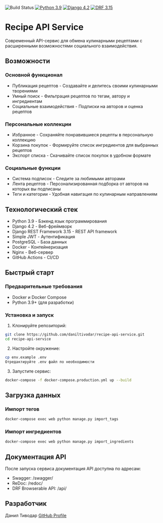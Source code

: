 ![Build Status](https://github.com/daniltivodar/recipe-api-service/actions/workflows/main.yml/badge.svg)
[![Python 3.9](https://img.shields.io/badge/Python-3.9-blue.svg)](https://www.python.org/)
[![Django 4.2](https://img.shields.io/badge/Django-4.2-green.svg)](https://www.djangoproject.com/)
[![DRF 3.15](https://img.shields.io/badge/DRF-3.15-red.svg)](https://www.django-rest-framework.org/)

# Recipe API Service

Современный API-сервис для обмена кулинарными рецептами с расширенными возможностями социального взаимодействия.

## Возможности

### Основной функционал
- Публикация рецептов - Создавайте и делитесь своими кулинарными творениями
- Умный поиск - Фильтрация рецептов по тегам, автору и ингредиентам
- Социальные взаимодействия - Подписки на авторов и оценка рецептов

### Персональные коллекции
- Избранное - Сохраняйте понравившиеся рецепты в персональную коллекцию
- Корзина покупок - Формируйте список ингредиентов для выбранных рецептов
- Экспорт списка - Скачивайте список покупок в удобном формате

### Социальные функции
- Система подписок - Следите за любимыми авторами
- Лента рецептов - Персонализированная подборка от авторов на которых вы подписаны
- Теги и категории - Удобная навигация по кулинарным направлениям

## Технологический стек

- Python 3.9 - Бэкенд язык программирования
- Django 4.2 - Веб-фреймворк
- Django REST Framework 3.15 - REST API framework
- Simple JWT - Аутентификация
- PostgreSQL - База данных
- Docker - Контейнеризация
- Nginx - Веб-сервер
- GitHub Actions - CI/CD

## Быстрый старт

### Предварительные требования
- Docker и Docker Compose
- Python 3.9+ (для разработки)

### Установка и запуск

1. Клонируйте репозиторий:
```bash
git clone https://github.com/daniltivodar/recipe-api-service.git
cd recipe-api-service
```

2. Настройте окружение:
```bash
cp env.example .env
Отредактируйте .env файл по необходимости
```

3. Запустите сервис:
```bash
docker-compose -f docker-compose.production.yml up --build
```

## Загрузка данных

### Импорт тегов
```bash
docker-compose exec web python manage.py import_tags
```

### Импорт ингредиентов
```bash
docker-compose exec web python manage.py import_ingredients
```

## Документация API

После запуска сервиса документация API доступна по адресам:
- Swagger: /swagger/
- ReDoc: /redoc/
- DRF Browserable API: /api/

## Разработчик

Данил Тиводар
[GitHub Profile](https://github.com/daniltivodar)
